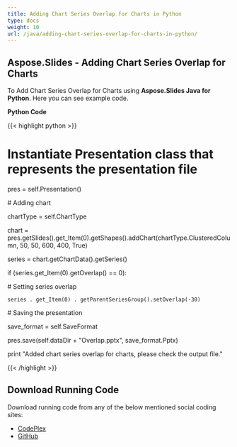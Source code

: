 ```yaml
---
title: Adding Chart Series Overlap for Charts in Python
type: docs
weight: 10
url: /java/adding-chart-series-overlap-for-charts-in-python/
---
```


## **Aspose.Slides - Adding Chart Series Overlap for Charts**
To Add Chart Series Overlap for Charts using **Aspose.Slides Java for Python**. Here you can see example code.

**Python Code**

{{< highlight python >}}

 # Instantiate Presentation class that represents the presentation file

pres = self.Presentation()

\# Adding chart

chartType = self.ChartType

chart = pres.getSlides().get_Item(0).getShapes().addChart(chartType.ClusteredColumn, 50, 50, 600, 400, True)

series = chart.getChartData().getSeries()

if (series.get_Item(0).getOverlap() == 0):

\# Setting series overlap

    series . get_Item(0) . getParentSeriesGroup().setOverlap(-30)


\# Saving the presentation

save_format = self.SaveFormat

pres.save(self.dataDir + "Overlap.pptx", save_format.Pptx)

print "Added chart series overlap for charts, please check the output file."

{{< /highlight >}}
## **Download Running Code**
Download running code from any of the below mentioned social coding sites:

- [CodePlex](https://asposeslidesjavapython.codeplex.com/releases/view/620922)
- [GitHub](https://github.com/aspose-slides/Aspose.Slides-for-Java/releases/tag/Aspose.Slides_Java_for_Python-v1.0)
